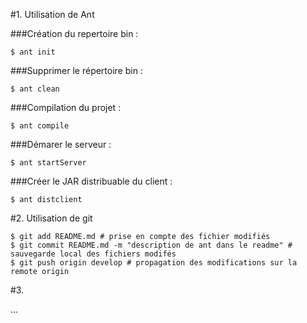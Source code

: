 
#1. Utilisation de Ant

###Création du repertoire bin :
```
$ ant init
```

###Supprimer le répertoire bin :
```
$ ant clean
```

###Compilation du projet :
```
$ ant compile
```

###Démarer le serveur :
```
$ ant startServer
```

###Créer le JAR distribuable du client :
```
$ ant distclient
```

#2. Utilisation de git

```
$ git add README.md # prise en compte des fichier modifiés
$ git commit README.md -m "description de ant dans le readme" # sauvegarde local des fichiers modifés
$ git push origin develop # propagation des modifications sur la remote origin
```

#3.

...
